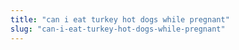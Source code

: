 ```yaml
---
title: "can i eat turkey hot dogs while pregnant"
slug: "can-i-eat-turkey-hot-dogs-while-pregnant"
---
```


